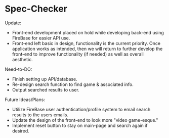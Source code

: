 # Spec-Checker

Update:
- Front-end development placed on hold while developing back-end using FireBase for easier API use.
- Front-end left basic in design, functionality is the current priority. Once application works
  as intended, then we will return to further develop the front-end to improve functionality (if needed)
  as well as overall aesthetic. 
  
Need-to-DO:
- Finish setting up API/database.
- Re-design search function to find game & associated info.
- Output searched results to user.

Future Ideas/Plans: 
- Utilize FireBase user authentication/profile system to email search results to the users emails.
- Update the design of the front-end to look more "video game-esque."
- Implement reset button to stay on main-page and search again if desired.
